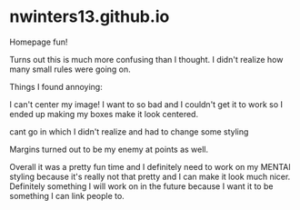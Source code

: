nwinters13.github.io
====================

Homepage fun!

Turns out this is much more confusing than I thought.
I didn't realize how many small rules were going on.

Things I found annoying:

I can't center my image! I want to so bad and I couldn't
get it to work so I ended up making my boxes make it look 
centered.

<p> cant go in <h#> which I didn't realize and had
	to change some styling

Margins turned out to be my enemy at points as well.

Overall it was a pretty fun time and I definitely need to 
work on my MENTAl styling because it's really not that pretty
and I can make it look much nicer. Definitely something I will
work on in the future because I want it to be something I can link
people to.